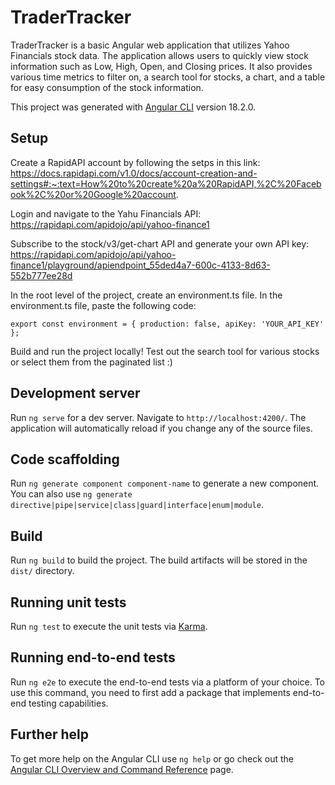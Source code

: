 # TraderTracker

TraderTracker is a basic Angular web application that utilizes Yahoo Financials stock data. The application allows users to quickly view stock information such as Low, High, Open, and Closing prices. It also provides various time metrics to filter on, a search tool for stocks, a chart, and a table for easy consumption of the stock information. 



This project was generated with [Angular CLI](https://github.com/angular/angular-cli) version 18.2.0.

## Setup 

Create a RapidAPI account by following the setps in this link: https://docs.rapidapi.com/v1.0/docs/account-creation-and-settings#:~:text=How%20to%20create%20a%20RapidAPI,%2C%20Facebook%2C%20or%20Google%20account.

Login and navigate to the Yahu Financials API: https://rapidapi.com/apidojo/api/yahoo-finance1

Subscribe to the stock/v3/get-chart API and generate your own API key: https://rapidapi.com/apidojo/api/yahoo-finance1/playground/apiendpoint_55ded4a7-600c-4133-8d63-552b777ee28d

In the root level of the project, create an environment.ts file.
In the environment.ts file, paste the following code:

`export const environment = {
  production: false,
  apiKey: 'YOUR_API_KEY'
};`

Build and run the project locally! Test out the search tool for various stocks or select them from the paginated list :)

## Development server

Run `ng serve` for a dev server. Navigate to `http://localhost:4200/`. The application will automatically reload if you change any of the source files.

## Code scaffolding

Run `ng generate component component-name` to generate a new component. You can also use `ng generate directive|pipe|service|class|guard|interface|enum|module`.

## Build

Run `ng build` to build the project. The build artifacts will be stored in the `dist/` directory.

## Running unit tests

Run `ng test` to execute the unit tests via [Karma](https://karma-runner.github.io).

## Running end-to-end tests

Run `ng e2e` to execute the end-to-end tests via a platform of your choice. To use this command, you need to first add a package that implements end-to-end testing capabilities.

## Further help

To get more help on the Angular CLI use `ng help` or go check out the [Angular CLI Overview and Command Reference](https://angular.dev/tools/cli) page.
